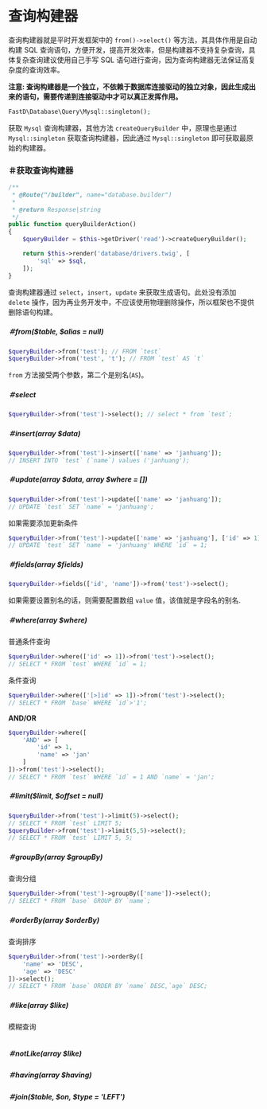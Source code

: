 # 查询构建器

查询构建器就是平时开发框架中的 `from()->select()` 等方法，其具体作用是自动构建 SQL 查询语句，方便开发，提高开发效率，但是构建器不支持复杂查询，具体复杂查询建议使用自己手写 SQL 语句进行查询，因为查询构建器无法保证高复杂度的查询效率。

**注意: 查询构建器是一个独立，不依赖于数据库连接驱动的独立对象，因此生成出来的语句，需要传递到连接驱动中才可以真正发挥作用。**

```php
FastD\Database\Query\Mysql::singleton();
```

获取 `Mysql` 查询构建器，其他方法 `createQueryBuilder` 中，原理也是通过 `Mysql::singleton` 获取查询构建器，因此通过 `Mysql::singleton` 即可获取最原始的构建器。

### ＃获取查询构建器

```php
/**
 * @Route("/builder", name="database.builder")
 *
 * @return Response|string
 */
public function queryBuilderAction()
{
    $queryBuilder = $this->getDriver('read')->createQueryBuilder();

    return $this->render('database/drivers.twig', [
        'sql' => $sql,
    ]);
}
```

查询构建器通过 `select`，`insert`，`update` 来获取生成语句。此处没有添加 `delete` 操作，因为再业务开发中，不应该使用物理删除操作，所以框架也不提供删除语句构建。

##### ＃from($table, $alias = null)

```php
$queryBuilder->from('test'); // FROM `test`
$queryBuilder->from('test', 't'); // FROM `test` AS `t`
```

`from` 方法接受两个参数，第二个是别名(`AS`)。

##### ＃select

```php
$queryBuilder->from('test')->select(); // select * from `test`;
```

##### ＃insert(array $data)

```php
$queryBuilder->from('test')->insert(['name' => 'janhuang']);
// INSERT INTO `test` (`name`) values ('janhuang');
```

##### ＃update(array $data, array $where = [])

```php
$queryBuilder->from('test')->update(['name' => 'janhuang']);
// UPDATE `test` SET `name` = 'janhuang';
```

如果需要添加更新条件

```php
$queryBuilder->from('test')->update(['name' => 'janhuang'], ['id' => 1]);
// UPDATE `test` SET `name` = 'janhuang' WHERE `id` = 1;
```

##### ＃fields(array $fields)

```php
$queryBuilder->fields(['id', 'name'])->from('test')->select();
```

如果需要设置别名的话，则需要配置数组 `value` 值，该值就是字段名的别名.

##### ＃where(array $where)

普通条件查询

```php
$queryBuilder->where(['id' => 1])->from('test')->select();
// SELECT * FROM `test` WHERE `id` = 1;
```

条件查询

```php
$queryBuilder->where(['[>]id' => 1])->from('test')->select();
// SELECT * FROM `base` WHERE `id`>'1';
```

**AND/OR**

```php
$queryBuilder->where([
    'AND' => [
        'id' => 1,
        'name' => 'jan'
    ]
])->from('test')->select();
// SELECT * FROM `test` WHERE `id` = 1 AND `name` = 'jan';
```

##### ＃limit($limit, $offset = null)

```php
$queryBuilder->from('test')->limit(5)->select(); 
// SELECT * FROM `test` LIMIT 5;
$queryBuilder->from('test')->limit(5,5)->select(); 
// SELECT * FROM `test` LIMIT 5, 5;
```

##### ＃groupBy(array $groupBy)

查询分组

```php
$queryBuilder->from('test')->groupBy(['name'])->select();
// SELECT * FROM `base` GROUP BY `name`;
```

##### ＃orderBy(array $orderBy)

查询排序

```php
$queryBuilder->from('test')->orderBy([
    'name' => 'DESC',
    'age' => 'DESC'
])->select();
// SELECT * FROM `base` ORDER BY `name` DESC,`age` DESC;
```

##### ＃like(array $like)

模糊查询

```php
```

##### ＃notLike(array $like)

##### ＃having(array $having)

##### ＃join($table, $on, $type = 'LEFT')